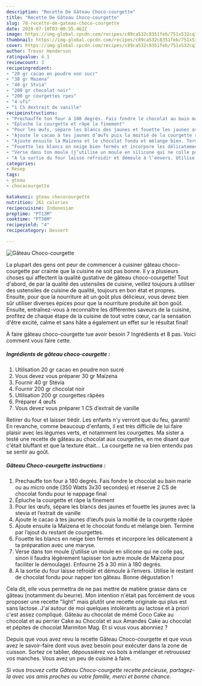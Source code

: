 ```yaml
---
description: "Recette De Gâteau Choco-courgette"
title: "Recette De Gâteau Choco-courgette"
slug: 78-recette-de-gateau-choco-courgette
date: 2020-07-10T03:00:55.462Z
image: https://img-global.cpcdn.com/recipes/c89ca532c8351feb/751x532cq70/gateau-choco-courgette-photo-principale-de-la-recette.jpg
thumbnail: https://img-global.cpcdn.com/recipes/c89ca532c8351feb/751x532cq70/gateau-choco-courgette-photo-principale-de-la-recette.jpg
cover: https://img-global.cpcdn.com/recipes/c89ca532c8351feb/751x532cq70/gateau-choco-courgette-photo-principale-de-la-recette.jpg
author: Trevor Henderson
ratingvalue: 4.1
reviewcount: 3
recipeingredient:
- "20 gr cacao en poudre non sucr"
- "30 gr Mazena"
- "40 gr Stvia"
- "200 gr chocolat noir"
- "200 gr courgettes rpes"
- "4 ufs"
- "1 CS dextrait de vanille"
recipeinstructions:
- "Prechauffe ton four à 180 degrés. Fais fondre le chocolat au bain marie ou au micro onde (350 Watts 3x30 secondes) et réserve 2 CS de chocolat fondu pour le nappage final"
- "Épluche la courgette et râpe la finement"
- "Pour les œufs, sépare les blancs des jaunes et fouette les jaunes avec la stevia et l’extrait de vanille"
- "Ajoute le cacao à tes jaunes d’œufs puis la moitié de la courgette râpée"
- "Ajoute ensuite la Maïzena et le chocolat fondu et mélange bien. Termine par l’ajout du restant de courgettes."
- "Fouette les blancs en neige bien fermés et incorpore les délicatement à ta préparation avec une maryse."
- "Verse dans ton moule (j’utilise un moule en silicone qui ne colle pas, sinon il faudra légèrement tapisser ton autre moule de Maïzena pour faciliter le démoulage). Enfourne 25 à 30 min à 180 degrés."
- "A la sortie du four laisse refroidir et démoule à l’envers. Utilise le restant de chocolat fondu pour napper ton gâteau. Bonne dégustation !"
categories:
- Resep
tags:
- gteau
- chococourgette

katakunci: gteau chococourgette 
nutrition: 261 calories
recipecuisine: Indonesian
preptime: "PT13M"
cooktime: "PT38M"
recipeyield: "4"
recipecategory: Dessert

---
```



![Gâteau Choco-courgette](https://img-global.cpcdn.com/recipes/c89ca532c8351feb/751x532cq70/gateau-choco-courgette-photo-principale-de-la-recette.jpg)

La plupart des gens ont peur de commencer à cuisiner gâteau choco-courgette par crainte que la cuisine ne soit pas bonne. Il y a plusieurs choses qui affectent la qualité gustative de gâteau choco-courgette! Tout d'abord, de par la qualité des ustensiles de cuisine, veillez toujours à utiliser des ustensiles de cuisine de qualité, toujours en bon état et propres. Ensuite, pour que la nourriture ait un goût plus délicieux, vous devez bien sûr utiliser diverses épices pour que la nourriture produite ait bon goût. Ensuite, entraînez-vous à reconnaître les différentes saveurs de la cuisine, profitez de chaque étape de la cuisine de tout votre cœur, car la sensation d'être excité, calme et sans hâte a également un effet sur le résultat final!

<!--inarticleads1-->

À faire gâteau choco-courgette tue avoir besoin 7 Ingrédients et 8 pas. Voici comment vous faire cette.

##### Ingrédients de gâteau choco-courgette :

1. Utilisation 20 gr cacao en poudre non sucré
1. Vous devez vous préparer 30 gr Maïzena
1. Fournir 40 gr Stévia
1. Fournir 200 gr chocolat noir
1. Utilisation 200 gr courgettes râpées
1. Préparer 4 œufs
1. Vous devez vous préparer 1 CS d’extrait de vanille


Retirer du four et laisser tiédir. Les enfants n&#39;y verront que du feu, garanti! En revanche, comme beaucoup d&#39;enfants, il est très difficile de lui faire plaisir avec les légumes verts, et notamment les courgettes. Ma sister a testé une recette de gâteau au chocolat aux courgettes, en me disant que c&#39;était bluffant et que la texture était… La courgette ne va bien entendu pas se sentir au goût. 

<!--inarticleads2-->

##### Gâteau Choco-courgette instructions :

1. Prechauffe ton four à 180 degrés. Fais fondre le chocolat au bain marie ou au micro onde (350 Watts 3x30 secondes) et réserve 2 CS de chocolat fondu pour le nappage final
1. Épluche la courgette et râpe la finement
1. Pour les œufs, sépare les blancs des jaunes et fouette les jaunes avec la stevia et l’extrait de vanille
1. Ajoute le cacao à tes jaunes d’œufs puis la moitié de la courgette râpée
1. Ajoute ensuite la Maïzena et le chocolat fondu et mélange bien. Termine par l’ajout du restant de courgettes.
1. Fouette les blancs en neige bien fermés et incorpore les délicatement à ta préparation avec une maryse.
1. Verse dans ton moule (j’utilise un moule en silicone qui ne colle pas, sinon il faudra légèrement tapisser ton autre moule de Maïzena pour faciliter le démoulage). Enfourne 25 à 30 min à 180 degrés.
1. A la sortie du four laisse refroidir et démoule à l’envers. Utilise le restant de chocolat fondu pour napper ton gâteau. Bonne dégustation !


Cela dit, elle vous permettra de ne pas mettre de matière grasse dans ce gâteau (notamment du beurre). Mon intention n&#39;était pas forcément de vous proposer une recette &#34;light&#34; mais plutôt une recette originale qui plus est sans lactose. J&#39;ai autour de moi quelques intolérants au lactose et à priori c&#39;est assez compliqué. Gâteau au chocolat de mémé Coco Cake au chocolat et au perrier Cake au Chocolat et aux Amandes Cake au chocolat et pépites de chocolat Marmiton Mag. Et si vous vous abonniez ? 

<!--inarticleads1-->

<p>
Depuis que vous avez revu la recette Gâteau Choco-courgette et que vous avez le savoir-faire dont vous avez besoin pour exécuter dans la zone de cuisson. Sortez ce tablier, dépoussiérez vos bols à mélanger et retroussez vos manches. Vous avez un peu de cuisine à faire.
</p>

<p>
<i>Si vous trouvez cette Gâteau Choco-courgette recette précieuse, partagez-la avec vos amis proches ou votre famille, merci et bonne chance.</i>
</p>
